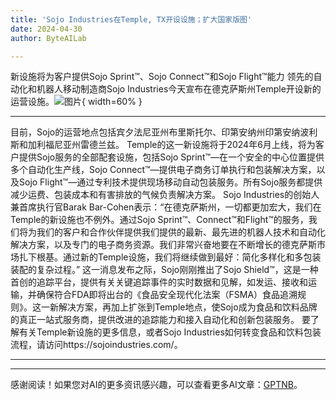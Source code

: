 ```yaml
---
title: 'Sojo Industries在Temple, TX开设设施；扩大国家版图'
date: 2024-04-30
author: ByteAILab

---
```


新设施将为客户提供Sojo Sprint™、Sojo Connect™和Sojo Flight™能力
领先的自动化和机器人移动制造商Sojo Industries今天宣布在德克萨斯州Temple开设新的运营设施。![图片](https://ai-techpark.com/wp-content/uploads/2024/04/Sojo-Ind-960x540.jpg){ width=60% }

---
目前，Sojo的运营地点包括宾夕法尼亚州布里斯托尔、印第安纳州印第安纳波利斯和加利福尼亚州雷德兰兹。
Temple的这一新设施将于2024年6月上线，将为客户提供Sojo服务的全部配套设施，包括Sojo Sprint™—在一个安全的中心位置提供多个自动化生产线，Sojo Connect™—提供电子商务订单执行和包装解决方案，以及Sojo Flight™—通过专利技术提供现场移动自动包装服务。所有Sojo服务都提供减少运费、包装成本和有害排放的气候负责解决方案。
Sojo Industries的创始人兼首席执行官Barak Bar-Cohen表示：“在德克萨斯州，一切都更加宏大，我们在Temple的新设施也不例外。通过Sojo Sprint™、Connect™和Flight™的服务，我们将为我们的客户和合作伙伴提供我们提供的最新、最先进的机器人技术和自动化解决方案，以及专门的电子商务资源。我们非常兴奋地要在不断增长的德克萨斯市场扎下根基。通过新的Temple设施，我们将继续做到最好：简化多样化和多包装装配的复杂过程。”
这一消息发布之际，Sojo刚刚推出了Sojo Shield™，这是一种首创的追踪平台，提供有关关键追踪事件的实时数据和见解，如发运、接收和运输，并确保符合FDA即将出台的《食品安全现代化法案（FSMA）食品追溯规则》。这一新解决方案，再加上扩张到Temple地点，使Sojo成为食品和饮料品牌的真正一站式服务商，提供改进的追踪能力和接入自动化和创新包装服务。
要了解有关Temple新设施的更多信息，或者Sojo Industries如何转变食品和饮料包装流程，请访问https://sojoindustries.com/。

---
---
感谢阅读！如果您对AI的更多资讯感兴趣，可以查看更多AI文章：[GPTNB](https://gptnb.com)。
